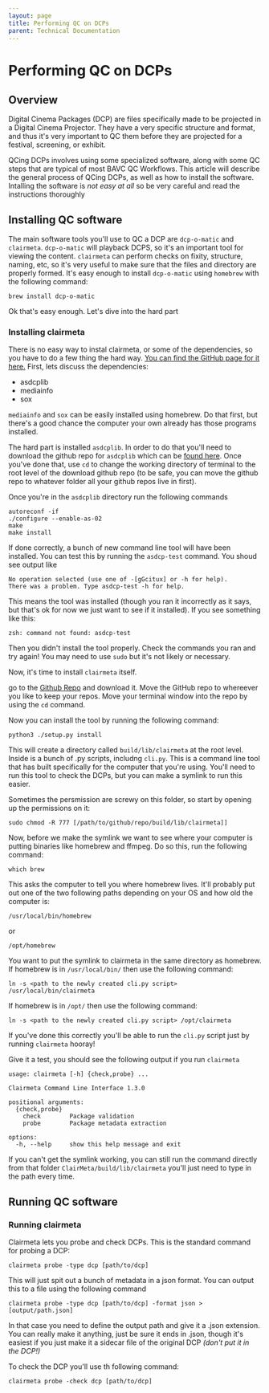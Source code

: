 ```yaml
---
layout: page
title: Performing QC on DCPs
parent: Technical Documentation
---
```


# Performing QC on DCPs

## Overview

Digital Cinema Packages (DCP) are files specifically made to be projected in a Digital Cinema Projector. They have a very specific structure and format, and thus it's very important to QC them before they are projected for a festival, screening, or exhibit.

QCing DCPs involves using some specialized software, along with some QC steps that are typical of most BAVC QC Workflows. This article will describe the general process of QCing DCPs, as well as how to install the software. Intalling the software is *not easy at all* so be very careful and read the instructions thoroughly

## Installing QC software

The main software tools you'll use to QC a DCP are `dcp-o-matic` and `clairmeta`. `dcp-o-matic` will playback DCPS, so it's an important tool for viewing the content. `clairmeta` can perform checks on fixity, structure, naming, etc, so it's very useful to make sure that the files and directory are properly formed.  It's easy enough to install `dcp-o-matic` using `homebrew` with the following command:

```
brew install dcp-o-matic
```

Ok that's easy enough. Let's dive into the hard part

### Installing clairmeta

There is no easy way to instal clairmeta, or some of the dependencies, so you have to do a few thing the hard way. [You can find the GitHub page for it here.](https://github.com/Ymagis/ClairMeta) First, lets discuss the dependencies:

* asdcplib
* mediainfo
* sox

`mediainfo` and `sox` can be easily installed using homebrew. Do that first, but there's a good chance the computer your own already has those programs installed.

The hard part is installed `asdcplib`. In order to do that you'll need to download the github repo for `asdcplib` which can be [found here](https://github.com/cinecert/asdcplib). Once you've done that, use `cd` to change the working directory of terminal to the root level of the download github repo (to be safe, you can move the github repo to whatever folder all your github repos live in first).

Once you're in the `asdcplib` directory run the following commands

```
autoreconf -if
./configure --enable-as-02
make
make install
```

If done correctly, a bunch of new command line tool will have been installed. You can test this by running the `asdcp-test` command. You shoud see output like

```
No operation selected (use one of -[gGcitux] or -h for help).
There was a problem. Type asdcp-test -h for help.
```

This means the tool was installed (though you ran it incorrectly as it says, but that's ok for now we just want to see if it installed). If you see something like this:

```
zsh: command not found: asdcp-test
```

Then you didn't install the tool properly. Check the commands you ran and try again! You may need to use `sudo` but it's not likely or necessary.

Now, it's time to install `clairmeta` itself.

go to the [Github Repo](https://github.com/Ymagis/ClairMeta) and download it. Move the GitHub repo to whereever you like to keep your repos. Move your terminal window into the repo by using the `cd` command.

Now you can install the tool by running the following command:

`python3 ./setup.py install`

This will create a directory called `build/lib/clairmeta` at the root level. Inside is a bunch of .py scripts, includng `cli.py`. This is a command line tool that has built specifically for the computer that you're using. You'll need to run this tool to check the DCPs, but you can make a symlink to run this easier.

Sometimes the persmission are screwy on this folder, so start by opening up the permissions on it:

```
sudo chmod -R 777 [/path/to/github/repo/build/lib/clairmeta]]
```

Now, before we make the symlink we want to see where your computer is putting binaries like homebrew and ffmpeg. Do so this, run the following command:

```
which brew
```

This asks the computer to tell you where homebrew lives. It'll probably put out one of the two following paths depending on your OS and how old the computer is:

```
/usr/local/bin/homebrew
```

or

```
/opt/homebrew
```

You want to put the symlink to clairmeta in the same directory as homebrew. If homebrew is in `/usr/local/bin/` then use the following command:

```
ln -s <path to the newly created cli.py script> /usr/local/bin/clairmeta
```

If homebrew is in `/opt/` then use the following command:

```
ln -s <path to the newly created cli.py script> /opt/clairmeta
```

If you've done this correctly you'll be able to run the `cli.py` script just by running `clairmeta` hooray!

Give it a test, you should see the following output if you run `clairmeta`

```
usage: clairmeta [-h] {check,probe} ...

Clairmeta Command Line Interface 1.3.0

positional arguments:
  {check,probe}
    check        Package validation
    probe        Package metadata extraction

options:
  -h, --help     show this help message and exit
```

If you can't get the symlink working, you can still run the command directly from that folder `ClairMeta/build/lib/clairmeta` you'll just need to type in the path every time.


## Running QC software

### Running clairmeta

Clairmeta lets you probe and check DCPs. This is the standard command for probing a DCP:

```
clairmeta probe -type dcp [path/to/dcp]
```

This will just spit out a bunch of metadata in a json format. You can output this to a file using the following command

```
clairmeta probe -type dcp [path/to/dcp] -format json > [output/path.json]
```

In that case you need to define the output path and give it a .json extension. You can really make it anything, just be sure it ends in .json, though it's easiest if you just make it a sidecar file of the original DCP *(don't put it in the DCP!)*

To check the DCP you'll use th following command:

```
clairmeta probe -check dcp [path/to/dcp]
```

